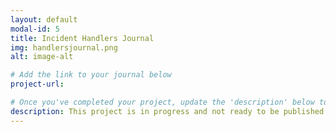 ```yaml
---
layout: default
modal-id: 5
title: Incident Handlers Journal
img: handlersjournal.png
alt: image-alt

# Add the link to your journal below
project-url:

# Once you've completed your project, update the 'description' below to this one:
description: This project is in progress and not ready to be published just yet. Please contact me if you'd like a sneak peek. Otherwise, stay tuned!
---
```


